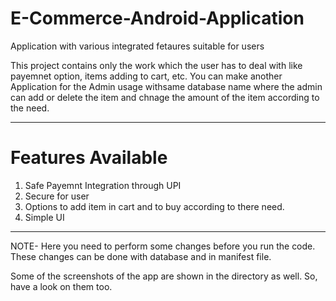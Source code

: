 # E-Commerce-Android-Application
Application with various integrated fetaures suitable for users

This project contains only the work which the user has to deal with like payemnet option, items adding to cart, etc. You can make another Application for the Admin usage withsame database name where the admin can add or delete the item and chnage the amount of the item according to the need.

------------------------------------------------------------------------------------------------------------------------------------------------------------------------------

# Features Available

1. Safe Payemnt Integration through UPI  
2. Secure for user
3. Options to add item in cart and to buy according to there need.
4. Simple UI

------------------------------------------------------------------------------------------------------------------------------------------------------------------------------

NOTE-  Here you need to perform some changes before you run the code. These changes can be done with database and in manifest file.

Some of the screenshots of the app are shown in the directory as well. So, have a look on them too.

